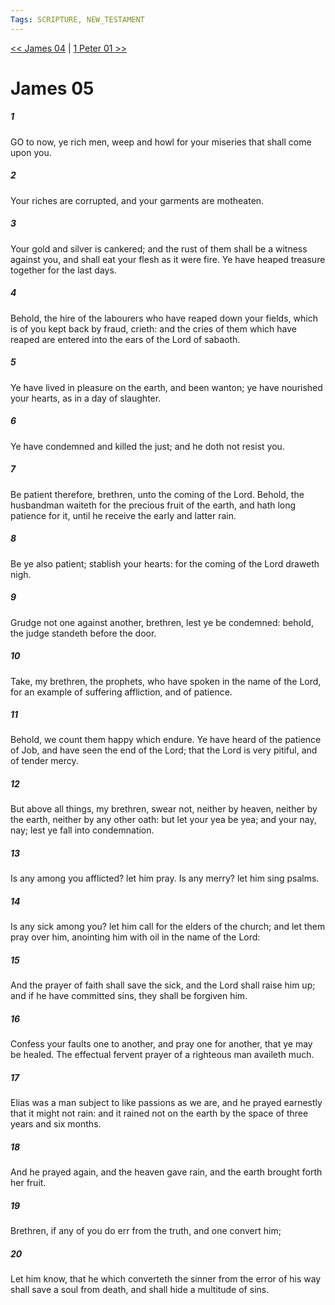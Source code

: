 ```yaml
---
Tags: SCRIPTURE, NEW_TESTAMENT
---
```


[<< James 04](NEW_TESTAMENT/20_James/James_04.md) | [1 Peter 01 >>](NEW_TESTAMENT/21_1_Peter/1_Peter_01.md)

# James 05

##### 1
 GO to now, ye rich men, weep and howl for your miseries that shall come upon you.
##### 2
 Your riches are corrupted, and your garments are motheaten.
##### 3
 Your gold and silver is cankered; and the rust of them shall be a witness against you, and shall eat your flesh as it were fire. Ye have heaped treasure together for the last days.
##### 4
 Behold, the hire of the labourers who have reaped down your fields, which is of you kept back by fraud, crieth: and the cries of them which have reaped are entered into the ears of the Lord of sabaoth.
##### 5
 Ye have lived in pleasure on the earth, and been wanton; ye have nourished your hearts, as in a day of slaughter.
##### 6
 Ye have condemned and killed the just; and he doth not resist you.
##### 7
 Be patient therefore, brethren, unto the coming of the Lord. Behold, the husbandman waiteth for the precious fruit of the earth, and hath long patience for it, until he receive the early and latter rain.
##### 8
 Be ye also patient; stablish your hearts: for the coming of the Lord draweth nigh.
##### 9
 Grudge not one against another, brethren, lest ye be condemned: behold, the judge standeth before the door.
##### 10
 Take, my brethren, the prophets, who have spoken in the name of the Lord, for an example of suffering affliction, and of patience.
##### 11
 Behold, we count them happy which endure. Ye have heard of the patience of Job, and have seen the end of the Lord; that the Lord is very pitiful, and of tender mercy.
##### 12
 But above all things, my brethren, swear not, neither by heaven, neither by the earth, neither by any other oath: but let your yea be yea; and your nay, nay; lest ye fall into condemnation.
##### 13
 Is any among you afflicted? let him pray. Is any merry? let him sing psalms.
##### 14
 Is any sick among you? let him call for the elders of the church; and let them pray over him, anointing him with oil in the name of the Lord:
##### 15
 And the prayer of faith shall save the sick, and the Lord shall raise him up; and if he have committed sins, they shall be forgiven him.
##### 16
 Confess your faults one to another, and pray one for another, that ye may be healed. The effectual fervent prayer of a righteous man availeth much.
##### 17
 Elias was a man subject to like passions as we are, and he prayed earnestly that it might not rain: and it rained not on the earth by the space of three years and six months.
##### 18
 And he prayed again, and the heaven gave rain, and the earth brought forth her fruit.
##### 19
 Brethren, if any of you do err from the truth, and one convert him;
##### 20
 Let him know, that he which converteth the sinner from the error of his way shall save a soul from death, and shall hide a multitude of sins.
